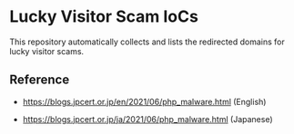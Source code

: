 # Lucky Visitor Scam IoCs

This repository automatically collects and lists the redirected domains for lucky visitor scams. 

## Reference

* https://blogs.jpcert.or.jp/en/2021/06/php_malware.html (English)

* https://blogs.jpcert.or.jp/ja/2021/06/php_malware.html (Japanese)
